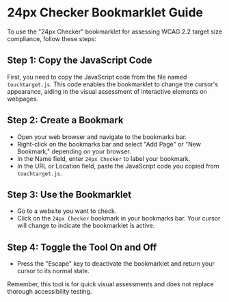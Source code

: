 # 24px Checker Bookmarklet Guide

To use the "24px Checker" bookmarklet for assessing WCAG 2.2 target size compliance, follow these steps:

## Step 1: Copy the JavaScript Code

First, you need to copy the JavaScript code from the file named `touchtarget.js`. This code enables the bookmarklet to change the cursor's appearance, aiding in the visual assessment of interactive elements on webpages.

## Step 2: Create a Bookmark

- Open your web browser and navigate to the bookmarks bar.
- Right-click on the bookmarks bar and select "Add Page" or "New Bookmark," depending on your browser.
- In the Name field, enter `24px Checker` to label your bookmark.
- In the URL or Location field, paste the JavaScript code you copied from `touchtarget.js`.

## Step 3: Use the Bookmarklet

- Go to a website you want to check.
- Click on the `24px Checker` bookmark in your bookmarks bar. Your cursor will change to indicate the bookmarklet is active.

## Step 4: Toggle the Tool On and Off

- Press the "Escape" key to deactivate the bookmarklet and return your cursor to its normal state.

Remember, this tool is for quick visual assessments and does not replace thorough accessibility testing.
